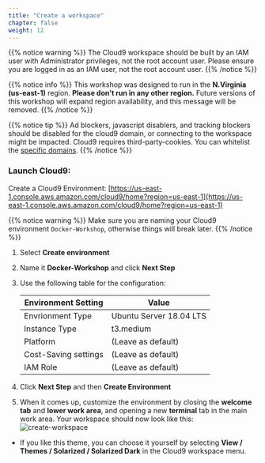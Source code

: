 ```yaml
---
title: "Create a workspace"
chapter: false
weight: 12
---
```


{{% notice warning %}}
The Cloud9 workspace should be built by an IAM user with Administrator privileges,
not the root account user. Please ensure you are logged in as an IAM user, not the root
account user.
{{% /notice %}}

{{% notice info %}}
This workshop was designed to run in the **N.Virginia (us-east-1)** region. **Please don't
run in any other region.** Future versions of this workshop will expand region availability,
and this message will be removed.
{{% /notice %}}

{{% notice tip %}}
Ad blockers, javascript disablers, and tracking blockers should be disabled for
the cloud9 domain, or connecting to the workspace might be impacted.
Cloud9 requires third-party-cookies. You can whitelist the [specific domains]( https://docs.aws.amazon.com/cloud9/latest/user-guide/troubleshooting.html#troubleshooting-env-loading).
{{% /notice %}}

### Launch Cloud9:
Create a Cloud9 Environment: [https://us-east-1.console.aws.amazon.com/cloud9/home?region=us-east-1](https://us-east-1.console.aws.amazon.com/cloud9/home?region=us-east-1)

{{% notice warning %}}
Make sure you are naming your Cloud9 environment `Docker-Workshop`, otherwise things will break later.
{{% /notice %}}

1. Select **Create environment**
2. Name it **Docker-Workshop** and click **Next Step**
3. Use the following table for the configuration:

    |    Environment Setting   |   Value    |
    |----------|--------------------|
    | Envrionment Type | Ubuntu Server 18.04 LTS |
    | Instance Type | t3.medium |
    | Platform | (Leave as default)|
    | Cost-Saving settings | (Leave as default)|
    | IAM Role | (Leave as default) |
4. Click **Next Step** and then  **Create Environment**
5.  When it comes up, customize the environment by closing the **welcome tab**
and **lower work area**, and opening a new **terminal** tab in the main work area. Your workspace should now look like this:
![create-workspace](/images/create-workspace.png)

- If you like this theme, you can choose it yourself by selecting **View / Themes / Solarized / Solarized Dark**
in the Cloud9 workspace menu.
